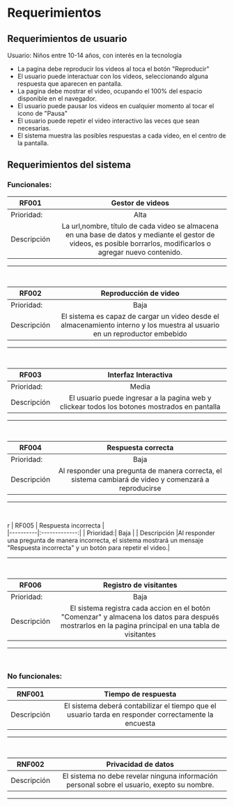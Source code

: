 # Requerimientos

## Requerimientos de usuario
Usuario: Niños entre 10-14 años, con interés en la tecnología
  - La pagina debe reproducir los videos al toca el botón "Reproducir"
  - El usuario puede interactuar con los videos, seleccionando alguna respuesta que aparecen en pantalla.
  - La pagina debe mostrar el video, ocupando el 100% del espacio disponible en el navegador.
  - El usuario puede pausar los videos en cualquier momento al tocar el icono de "Pausa"
  - El usuario puede repetir el video interactivo las veces que sean necesarias.
  - El sistema muestra las posibles respuestas a cada video, en el centro de la pantalla.
  
## Requerimientos del sistema
  

### Funcionales: 
| RF001   |      Gestor de videos      |  
|----------|:-------------:|
| Prioridad:| Alta |
| Descripción |La url,nombre, título de cada video se almacena en una base de datos y mediante el gestor de videos, es posible borrarlos, modificarlos o agregar nuevo contenido.|

***
<br>

| RF002   |      Reproducción de video      |  
|----------|:-------------:|
| Prioridad:| Baja |
| Descripción |El sistema es capaz de cargar un video desde el almacenamiento interno y los muestra al usuario en un reproductor embebido |

***
<br>

| RF003   |       Interfaz Interactiva    |  
|----------|:-------------:|
| Prioridad:| Media |
| Descripción |El usuario puede ingresar a la pagina web y clickear todos los botones mostrados en pantalla|

***
<br>

| RF004   |      Respuesta correcta      |  
|----------|:-------------:|
| Prioridad:| Baja |
| Descripción |Al responder una pregunta de manera correcta, el sistema cambiará de video y comenzará a reproducirse |

***
<br>

r
| RF005   |      Respuesta incorrecta     |  
|----------|:-------------:|
| Prioridad:| Baja |
| Descripción |Al responder una pregunta de manera incorrecta, el sistema mostrará un mensaje "Respuesta incorrecta" y un botón para repetir el video.|

***
<br>

| RF006   |      Registro de visitantes      |  
|----------|:-------------:|
| Prioridad:| Baja |
| Descripción |El sistema registra cada accion en el botón "Comenzar" y almacena los datos para después mostrarlos en la pagina principal en una tabla de visitantes |

***
<br>





### No funcionales:
| RNF001   |      Tiempo de respuesta       |  
|----------|:-------------:|
| Descripción | El sistema deberá contabilizar el tiempo que el usuario tarda en responder correctamente la encuesta |

***
<br>

| RNF002   |      Privacidad de datos    |  
|----------|:-------------:|
| Descripción |  El sistema no debe revelar ninguna información personal sobre el usuario, exepto su nombre.|

***